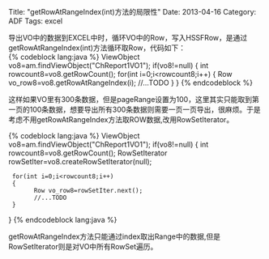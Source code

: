 Title: "getRowAtRangeIndex(int)方法的局限性"
Date: 2013-04-16
Category: ADF
Tags: excel

导出VO中的数据到EXCEL中时，循环VO中的Row，写入HSSFRow，是通过getRowAtRangeIndex(int)方法循环取Row，代码如下：    
{% codeblock lang:java %}
 ViewObject vo8=am.findViewObject("ChReport1VO1");
 if(vo8!=null)
 {
      int rowcount8=vo8.getRowCount();
      for(int i=0;i<rowcount8;i++)
      {
           Row vo_row8=vo8.getRowAtRangeIndex(i);
		   //...TODO
      }
 }
{% endcodeblock %}

这样如果VO里有300条数据，但是pageRange设置为100，这里其实只能取到第一页的100条数据，想要导出所有300条数据则需要一页一页导出，很麻烦。于是考虑不用getRowAtRangeIndex方法取ROW数据,改用RowSetIterator。

{% codeblock lang:java %}
ViewObject vo8=am.findViewObject("ChReport1VO1");
if(vo8!=null)
{
     int rowcount8=vo8.getRowCount();
     RowSetIterator rowSetIter=vo8.createRowSetIterator(null);
              
     for(int i=0;i<rowcount8;i++)
     {
           Row vo_row8=rowSetIter.next();
		   //...TODO
     }
}
{% endcodeblock lang:java %}

getRowAtRangeIndex方法只能通过index取出Range中的数据,但是RowSetIterator则是对VO中所有RowSet遍历。
